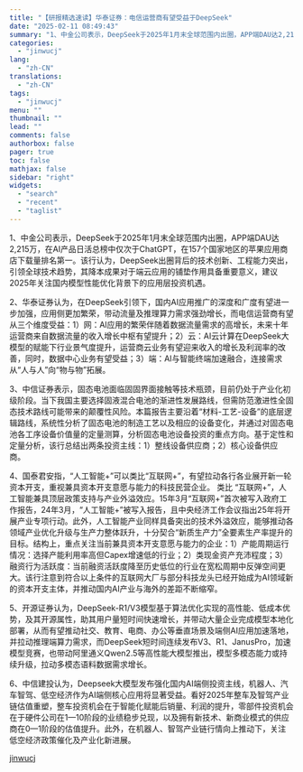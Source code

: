 ```yaml
---
title: "【研报精选速读】华泰证券：电信运营商有望受益于DeepSeek"
date: "2025-02-11 08:49:43"
summary: "1、中金公司表示，DeepSeek于2025年1月末全球范围内出圈，APP端DAU达2,215万，在..."
categories:
  - "jinwucj"
lang:
  - "zh-CN"
translations:
  - "zh-CN"
tags:
  - "jinwucj"
menu: ""
thumbnail: ""
lead: ""
comments: false
authorbox: false
pager: true
toc: false
mathjax: false
sidebar: "right"
widgets:
  - "search"
  - "recent"
  - "taglist"
---
```


1、中金公司表示，DeepSeek于2025年1月末全球范围内出圈，APP端DAU达2,215万，在AI产品日活总榜中仅次于ChatGPT，在157个国家地区的苹果应用商店下载量排名第一。该行认为，DeepSeek出圈背后的技术创新、工程能力突出，引领全球技术趋势，其降本成果对于端云应用的铺垫作用具备重要意义，建议2025年关注国内模型性能优化背景下的应用层投资机遇。  
  
2、华泰证券认为，在DeepSeek引领下，国内AI应用推广的深度和广度有望进一步加强，应用侧更加繁荣，带动流量及推理算力需求强劲增长，而电信运营商有望从三个维度受益：1）网：AI应用的繁荣伴随着数据流量需求的高增长，未来十年运营商来自数据流量的收入增长中枢有望提升；2）云：AI云计算在DeepSeek大模型的赋能下行业景气度提升，运营商云业务有望迎来收入的增长及利润率的改善，同时，数据中心业务有望受益；3）端：AI与智能终端加速融合，连接需求从“人与人”向“物与物”拓展。  
  
3、中信证券表示，固态电池面临固固界面接触等技术瓶颈，目前仍处于产业化初级阶段。当下我国主要选择固液混合电池的渐进性发展路线，但需防范激进性全固态技术路线可能带来的颠覆性风险。本篇报告主要沿着“材料-工艺-设备”的底层逻辑路线，系统性分析了固态电池的制造工艺以及相应的设备变化，并通过对固态电池各工序设备价值量的定量测算，分析固态电池设备投资的重点方向。基于定性和定量分析，该行总结出两条投资主线：1）整线设备供应商；2）核心设备供应商。  
  
4、国泰君安指，“人工智能+”可以类比“互联网+”，有望拉动各行各业展开新一轮资本开支，重视兼具资本开支意愿与能力的科技民营企业。 类比 “互联网+”，人工智能兼具顶层政策支持与产业外溢效应。15年3月“互联网+”首次被写入政府工作报告，24年3月，“人工智能+”被写入报告，且中央经济工作会议指出25年将开展产业专项行动。此外，人工智能产业同样具备突出的技术外溢效应，能够推动各领域产业优化升级与生产力整体跃升，十分契合“新质生产力”全要素生产率提升的目标。结构上，重点关注当前兼具资本开支意愿与能力的企业：1）产能周期运行情况：选择产能利用率高但Capex增速低的行业；2）类现金资产充沛程度；3）融资行为活跃度：当前融资活跃度降至历史低位的行业在宽松周期中反弹空间更大。该行注意到符合以上条件的互联网大厂与部分科技龙头已经开始成为AI领域新的资本开支主体，并推动国内AI产业与海外的差距不断缩窄。  
  
5、开源证券认为，DeepSeek-R1/V3模型基于算法优化实现的高性能、低成本优势，及其开源属性，助其用户量短时间快速增长，并带动大量企业完成模型本地化部署，从而有望推动社交、教育、电商、办公等垂直场景及端侧AI应用加速落地，并拉动推理端算力需求，而DeepSeek短时间连续发布V3、R1、JanusPro，加速模型竞赛，也带动阿里通义Qwen2.5等高性能大模型推出，模型多模态能力或持续升级，拉动多模态语料数据需求增长。  
  
6、中信建投认为，Deepseek大模型发布强化国内AI端侧投资主线，机器人、汽车智驾、低空经济作为AI端侧核心应用将显著受益。看好2025年整车及智驾产业链估值重塑，整车投资机会在于智能化赋能后销量、利润的提升，零部件投资机会在于硬件公司在1—10阶段的业绩稳步兑现，以及拥有新技术、新商业模式的供应商在0—1阶段的估值提升。此外，在机器人、智驾产业链行情向上推动下，关注低空经济政策催化及产业化新进展。

[jinwucj](https://sky.szfiu.com/info/hk/details/265835250)
